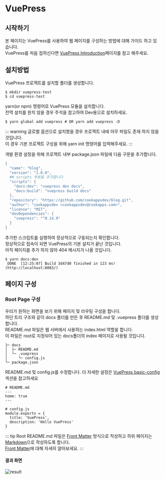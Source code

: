 # VuePress <Badge text="mhma" />

## 시작하기

본 페이지는 VuePress를 사용하여 웹 페이지를 구성하는 방법에 대해 가이드 하고 있습니다.<br>
VuePress를 처음 접하신다면 [VuePress Introduction](https://vuepress.vuejs.org/guide/)페이지를 참고 해주세요.

## 설치방법

VuePress 프로젝트를 설치할 폴더를 생성합니다.

```
$ mkdir vuepress-test
$ cd vuepress-test
```

yarn(or npm) 명령어로 VuePress 모듈을 설치합니다.<br>전역 설치를 원치 않을 경우 주석을 참고하여 Dev용으로 설치하세요.

```
$ yarn global add vuepress # OR yarn add vuepress -D
```

::: warning
글로벌 옵션으로 설치했을 경우 프로젝트 내에 아무 파일도 존재 하지 않을 것입니다.<br>
이 경우 기본 프로젝트 구성을 위해 yarn init 명령어를 입력해주세요.
:::

개발 환경 설정을 위해 프로젝트 내부 package.json 파일에 다음 구문을 추가합니다.<br>

```powershell
{
  "name": "blog",
  "version": "1.0.0",
  ## scripts 부분을 추가합니다
  "scripts": {
    "docs:dev": "vuepress dev docs",
    "docs:build": "vuepress build docs"
  },
  "repository": "https://github.com/cookappsdev/blog.git",
  "author": "cookappsdev <cookappsdev@cookapps.com>",
  "license": "MIT",
  "devDependencies": {
    "vuepress": "^0.14.9"
  }
}
```

추가한 스크립트를 실행하여 정상적으로 구동되는지 확인합니다.<br>
정상적으로 접속이 되면 VuePress의 기본 설치가 끝난 것입니다.<br>
아직 페이지를 추가 하지 않아 404 메시지가 나올 것입니다.

```
$ yarn docs:dev
 DONE  [12:25:07] Build 3d47d0 finished in 123 ms! (http://localhost:8083/)
```

## 페이지 구성

### Root Page 구성

우리가 원하는 화면을 보기 위해 페이지 및 라우팅 구성을 합니다.<br>
하단 트리 구조와 같이 docs 폴더를 만든 후 README.md 및 .vuepress 폴더를 생성합니다.<br>
README.md 파일은 웹 서버에서 사용하는 index.html 역할을 합니다.<br>
이 파일은 root로 지정되어 있는 docs폴더의 index 페이지로 사용될 것입니다.

```
├─ docs
│  ├─ README.md
│  └─ .vuepress
│     └─ config.js
└─ package.json
```

README.md 및 config.js를 수정합니다. 더 자세한 설정은 [VuePress basic-config](https://vuepress.vuejs.org/guide/basic-config.html#config-file) 섹션을 참고하세요

```
# README.md
---
home: true
---

# config.js
module.exports = {
  title: 'VuePress',
  description: 'Hello VuePress'
}
```

::: tip
Root README.md 파일은 [Front Matter](https://jekyllrb.com/docs/front-matter/) 방식으로 작성하고 하위 페이지는 [Markdown](https://ko.wikipedia.org/wiki/%EB%A7%88%ED%81%AC%EB%8B%A4%EC%9A%B4)으로 작성하도록 합니다.<br>
[Front Matter](https://jekyllrb.com/docs/front-matter/)에 대해 자세히 알아보세요.
:::

#### 결과 화면

![result](/screenshot/vuepress_190228.png)
